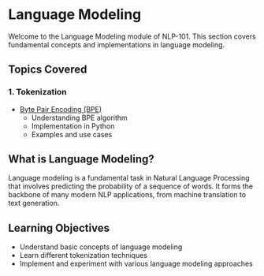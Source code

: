 # Language Modeling

Welcome to the Language Modeling module of NLP-101. This section covers fundamental concepts and implementations in language modeling.

## Topics Covered

### 1. Tokenization
- [Byte Pair Encoding (BPE)](Tokenization/BPE/README.md)
  - Understanding BPE algorithm
  - Implementation in Python
  - Examples and use cases

## What is Language Modeling?

Language modeling is a fundamental task in Natural Language Processing that involves predicting the probability of a sequence of words. It forms the backbone of many modern NLP applications, from machine translation to text generation.

## Learning Objectives

- Understand basic concepts of language modeling
- Learn different tokenization techniques
- Implement and experiment with various language modeling approaches
